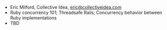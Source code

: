 * Eric Milford, Collective Idea, eric@collectiveidea.com
* Ruby concurrency 101; Threadsafe Rails; Concurrency behavior between Ruby implementations
* TBD

